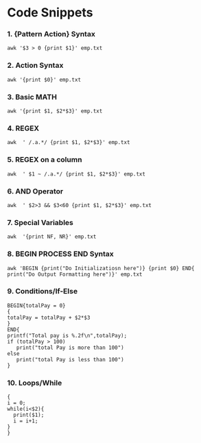# Code Snippets 
### 1. {Pattern Action} Syntax
```
awk '$3 > 0 {print $1}' emp.txt
```
### 2. Action Syntax
```
awk '{print $0}' emp.txt  
```
### 3. Basic MATH
```
awk '{print $1, $2*$3}' emp.txt 
```
### 4. REGEX
```
awk  ' /.a.*/ {print $1, $2*$3}' emp.txt 
```
### 5. REGEX on a column
```
awk  ' $1 ~ /.a.*/ {print $1, $2*$3}' emp.txt 
```
### 6. AND Operator 
```
awk  ' $2>3 && $3<60 {print $1, $2*$3}' emp.txt  
```
### 7. Special Variables
```
awk  '{print NF, NR}' emp.txt 
```
### 8. BEGIN PROCESS END Syntax
```
awk 'BEGIN {print("Do Initializatiosn here")} {print $0} END{ print("Do Output Formatting here")}' emp.txt
```
### 9. Conditions/If-Else
```
BEGIN{totalPay = 0}
{
totalPay = totalPay + $2*$3
}
END{
printf("Total pay is %.2f\n",totalPay);
if (totalPay > 100)
   print("total Pay is more than 100")
else
   print("total Pay is less than 100")
}
```
### 10. Loops/While
```
{
i = 0;
while(i<$2){
  print($1);
  i = i+1;
}
}
```